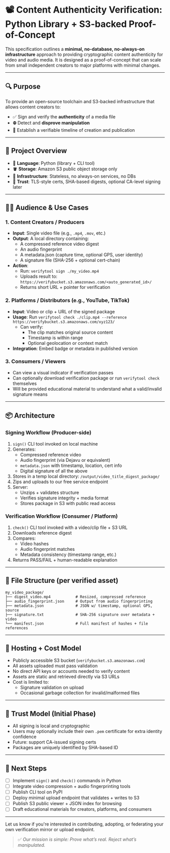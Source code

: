 # 📽️ Content Authenticity Verification: Python Library + S3-backed Proof-of-Concept

This specification outlines a **minimal, no-database, no-always-on infrastructure** approach to providing cryptographic content authenticity for video and audio media. It is designed as a proof-of-concept that can scale from small independent creators to major platforms with minimal changes.

______________________________________________________________________

## 🔍 Purpose

To provide an open-source toolchain and S3-backed infrastructure that allows content creators to:

- ✅ Sign and verify the **authenticity** of a media file
- ⛔ Detect and **disprove manipulation**
- 🪪 Establish a verifiable timeline of creation and publication

______________________________________________________________________

## 🧩 Project Overview

- 🐍 **Language**: Python (library + CLI tool)
- 🪣 **Storage**: Amazon S3 public object storage only
- 🧾 **Infrastructure**: Stateless, no always-on services, no DBs
- 🔐 **Trust**: TLS-style certs, SHA-based digests, optional CA-level signing later

______________________________________________________________________

## 🧑‍💻 Audience & Use Cases

### 1. **Content Creators / Producers**

- **Input**: Single video file (e.g., `.mp4`, `.mov`, etc.)
- **Output**: A local directory containing:
  - A compressed reference video digest
  - An audio fingerprint
  - A metadata.json (capture time, optional GPS, user identity)
  - A signature file (SHA-256 + optional cert-chain)
- **Action**:
  - Run: `verifytool sign ./my_video.mp4`
  - Uploads result to: `https://verifybucket.s3.amazonaws.com/<auto_generated_id>/`
  - Returns short URL + pointer for verification

### 2. **Platforms / Distributors (e.g., YouTube, TikTok)**

- **Input**: Video or clip + URL of the signed package
- **Usage**: Run `verifytool check ./clip.mp4 --reference https://verifybucket.s3.amazonaws.com/xyz123/`
  - Can verify:
    - The clip matches original source content
    - Timestamp is within range
    - Optional geolocation or context match
- **Integration**: Embed badge or metadata in published version

### 3. **Consumers / Viewers**

- Can view a visual indicator if verification passes
- Can optionally download verification package or run `verifytool check` themselves
- Will be provided educational material to understand what a valid/invalid signature means

______________________________________________________________________

## 📦 Architecture

### Signing Workflow (Producer-side)

1. `sign()` CLI tool invoked on local machine
1. Generates:
   - Compressed reference video
   - Audio fingerprint (via Dejavu or equivalent)
   - `metadata.json` with timestamp, location, cert info
   - Digital signature of all the above
1. Stores in a temp local directory: `/output/video_title_digest_package/`
1. Zips and uploads to our free service endpoint
1. Server:
   - Unzips + validates structure
   - Verifies signature integrity + media format
   - Stores package in S3 with public read access

### Verification Workflow (Consumer / Platform)

1. `check()` CLI tool invoked with a video/clip file + S3 URL
1. Downloads reference digest
1. Compares:
   - Video hashes
   - Audio fingerprint matches
   - Metadata consistency (timestamp range, etc.)
1. Returns PASS/FAIL + human-readable explanation

______________________________________________________________________

## 🧪 File Structure (per verified asset)

```
my_video_package/
├── digest_video.mp4           # Resized, compressed reference
├── audio_fingerprint.json     # Output from audio fingerprinting
├── metadata.json              # JSON w/ timestamp, optional GPS, source
├── signature.txt              # SHA-256 signature over metadata + video
└── manifest.json              # Full manifest of hashes + file references
```

______________________________________________________________________

## 🚀 Hosting + Cost Model

- Publicly accessible S3 bucket (`verifybucket.s3.amazonaws.com`)
- All assets uploaded must pass validation
- No direct API keys or accounts needed to verify content
- Assets are static and retrieved directly via S3 URLs
- Cost is limited to:
  - Signature validation on upload
  - Occasional garbage collection for invalid/malformed files

______________________________________________________________________

## 🔐 Trust Model (Initial Phase)

- All signing is local and cryptographic
- Users may optionally include their own `.pem` certificate for extra identity confidence
- Future: support CA-issued signing certs
- Packages are uniquely identified by SHA-based ID

______________________________________________________________________

## 🧠 Next Steps

- [ ] Implement `sign()` and `check()` commands in Python
- [ ] Integrate video compression + audio fingerprinting tools
- [ ] Publish CLI tool on PyPI
- [ ] Deploy minimal upload endpoint that validates + writes to S3
- [ ] Publish S3 public viewer + JSON index for browsing
- [ ] Draft educational materials for creators, platforms, and consumers

______________________________________________________________________

Let us know if you're interested in contributing, adopting, or federating your own verification mirror or upload endpoint.

> ✅ _Our mission is simple: Prove what’s real. Reject what’s manipulated._
